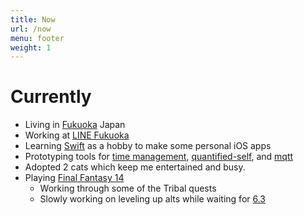 ```yaml
---
title: Now
url: /now
menu: footer
weight: 1
---
```


# Currently

- Living in [Fukuoka] Japan
- Working at [LINE Fukuoka]
- Learning [Swift] as a hobby to make some personal iOS apps
- Prototyping tools for [time management], [quantified-self], and [mqtt]
- Adopted 2 cats which keep me entertained and busy.
- Playing [Final Fantasy 14]
  - Working through some of the Tribal quests
  - Slowly working on leveling up alts while waiting for [6.3]

[fukuoka]: https://en.wikipedia.org/wiki/Fukuoka
[line fukuoka]: https://linefukuoka.co.jp
[final fantasy 14]: https://na.finalfantasyxiv.com/lodestone/character/39494058/
[machinist]: https://na.finalfantasyxiv.com/jobguide/machinist/
[dancer]: https://na.finalfantasyxiv.com/jobguide/dancer/
[island sanctuary]: https://na.finalfantasyxiv.com/lodestone/playguide/contentsguide/island_sanctuary/
[quantified-self]: /tags/quantified-self
[swift]: https://swift.org/
[time management]: /tags/time-management/
[mqtt]: /tags/mqtt/
[6.3]: https://na.finalfantasyxiv.com/endwalker/patch_6_3/
